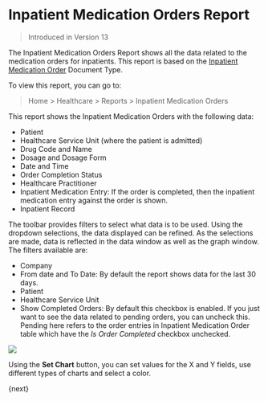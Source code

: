 <!-- add-breadcrumbs -->

# Inpatient Medication Orders Report

> Introduced in Version 13

The Inpatient Medication Orders Report shows all the data related to the medication orders for inpatients. This report is based on the [Inpatient Medication Order](/docs/user/manual/en/healthcare/inpatient_medication_order) Document Type.

To view this report, you can go to:

> Home > Healthcare > Reports > Inpatient Medication Orders

This report shows the Inpatient Medication Orders with the following data:

- Patient
- Healthcare Service Unit (where the patient is admitted)
- Drug Code and Name
- Dosage and Dosage Form
- Date and Time
- Order Completion Status
- Healthcare Practitioner
- Inpatient Medication Entry: If the order is completed, then the inpatient medication entry against the order is shown.
- Inpatient Record

The toolbar provides filters to select what data is to be used. Using the dropdown selections, the data displayed can be refined. As the selections are made, data is reflected in the data window as well as the graph window. The filters available are:

- Company
- From date and To Date: By default the report shows data for the last 30 days.
- Patient
- Healthcare Service Unit
- Show Completed Orders: By default this checkbox is enabled. If you just want to see the data related to pending orders, you can uncheck this. Pending here refers to the order entries in Inpatient Medication Order table which have the _Is Order Completed_ checkbox unchecked.

<img class="screenshot" src="/docs/assets/img/healthcare/inpatient-medication-orders.gif">

Using the **Set Chart** button, you can set values for the X and Y fields, use different types of charts and select a color.

{next}
